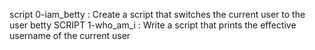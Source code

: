 script 0-iam_betty : Create a script that switches the current user to the user betty
SCRIPT 1-who_am_i : Write a script that prints the effective username of the current user


